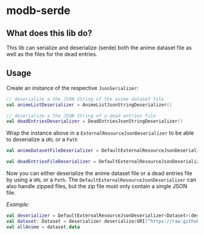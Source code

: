 # modb-serde

## What does this lib do?

This lib can serialize and deserialize (serde) both the anime dataset file as well as the files for the dead entries.
 
## Usage

Create an instance of the respective `JsonSerializer`:

```kotlin
// deserialize a the JSON String of the anime dataset file
val animeListDeserializer = AnimeListJsonStringDeserializer()

// deserialize a the JSON String of a dead entries file
val deadEntriesDeserializer = DeadEntriesJsonStringDeserializer()
```

Wrap the instance above in a `ExternalResourceJsonDeserializer` to be able to deserialize a `URL` or a `Path`

```kotlin
val animeDatasetFileDeserializer = DefaultExternalResourceJsonDeserializer<Dataset>(deserializer = AnimeListJsonStringDeserializer())

val deadEntriesFileDeserializer = DefaultExternalResourceJsonDeserializer<DeadEntries>(deserializer = DeadEntriesJsonStringDeserializer())
```

Now you can either deserialize the anime dataset file or a dead entries file by using a `URL` or a `Path`.
The `DefaultExternalResourceJsonDeserializer` can also handle zipped files, but the zip file must only contain a single JSON file.

*Example:*

```kotlin
val deserializer = DefaultExternalResourceJsonDeserializer<Dataset>(deserializer = AnimeListJsonStringDeserializer())
val dataset: Dataset = deserializer.deserialize(URI("https://raw.githubusercontent.com/manami-project/anime-offline-database/master/anime-offline-database.json").toURL())
val allAnime = dataset.data
```